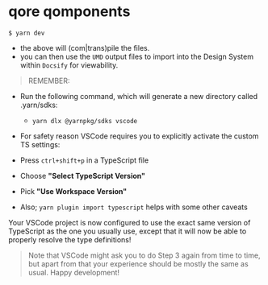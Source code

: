 # qore qomponents
`$ yarn dev`
- the above will (com|trans)pile the files.
- you can then use the `UMD` output files to import into the Design System within `Docsify` for viewability.

> REMEMBER:
- Run the following command, which will generate a new directory called .yarn/sdks:
  - `yarn dlx @yarnpkg/sdks vscode`
- For safety reason VSCode requires you to explicitly activate the custom TS settings:
- Press `ctrl+shift+p` in a TypeScript file
- Choose **"Select TypeScript Version"**
- Pick **"Use Workspace Version"**

- Also; `yarn plugin import typescript` helps with some other caveats

Your VSCode project is now configured to use the exact same version of TypeScript as the one you usually use, except that it will now be able to properly resolve the type definitions!

> Note that VSCode might ask you to do Step 3 again from time to time, but apart from that your experience should be mostly the same as usual. Happy development!